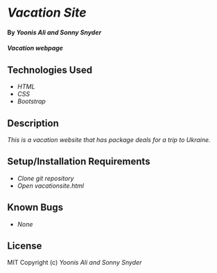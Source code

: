 
# _Vacation Site_

#### By _**Yoonis Ali and Sonny Snyder**_

#### _Vacation webpage_

## Technologies Used

* _HTML_
* _CSS_
* _Bootstrap_

## Description

_This is a vacation website that has package deals for a trip to Ukraine._

## Setup/Installation Requirements

* _Clone git repository_
* _Open vacationsite.html_


## Known Bugs

* _None_

## License

MIT
Copyright (c) _Yoonis Ali and Sonny Snyder_
